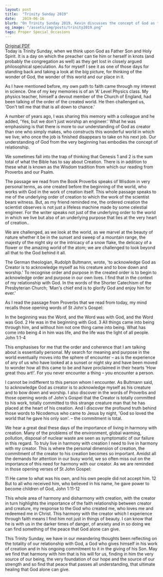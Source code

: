 ```yaml
---
layout: post
title:  "Trinity Sunday 2019"
date:   2019-06-16
blurb: "On Trinity Sunday 2019, Kevin discusses the concept of God as the Father, Son, and Holy Spirit. He emphasizes the importance of understanding God not just as a creator, but as a being in a relationship with us. He also highlights the importance of living in harmony with our creator and the world he created."
og_image: "/assets/img/posts/trinity2019.png"
tags: Proper Special_Occasions
---
```

[Original PDF](/assets/pdf/trinity2019.pdf)    
Today is Trinity Sunday, when we think upon God as Father Son and Holy Spirit. It is a day on which the preacher can tie him or herself in knots (and probably the congregation as well) as they get lost in closely argued philosophical speculation. As for myself I see it as one of those days for standing back and taking a look at the big picture, for thinking of the wonder of God, the wonder of this world and our place in it.

As I have mentioned before, my own path to faith came through my interest in science. One of my key memories is of an 'A' Level Physics class. My physics teacher, himself a devout member of the Church of England, had been talking of the order of the created world. He then challenged us, 'Don't tell me that that is all down to chance.'

A number of years ago, I was sharing this memory with a colleague and he added, 'Yes, but we don't just worship an engineer.' What he was emphasising is that there is more to our understanding of God as creator than one who simply makes, who constructs this wonderful world in which we live; who once the job is finished disappears to take on his next job. Our understanding of God from the very beginning has embodies the concept of relationship.

We sometimes fall into the trap of thinking that Genesis 1 and 2 is the sum total of what the Bible has to say about Creation. There is in addition to these what is known as the Wisdom tradition from which our reading from Proverbs and our Psalm.

The passage we read from the Book Proverbs speaks of Wisdom in very personal terms, as one created before the beginning of the world, who works with God in the work of creation itself. This whole passage speaks to me of the underlying order of creation to which the work of the scientist bears witness. But, as my friend reminded me, the ordered creation the scientist observes is not just a lifeless machine made by some celestial engineer. For the writer speaks not just of the underlying order to the world in which we live but also of an underlying purpose that lies at the very heart of creation..

We are challenged, as we look at the world, as we marvel at the beauty of nature whether it be in the sunset and sweep of a mountain range, the majesty of the night sky or the intricacy of a snow flake, the delicacy of a flower or the amazing world of the atom; we are challenged to look beyond all that to the God behind it all.

The German theologian, Rudolph Bultmann, wrote, 'to acknowledge God as Creator is to acknowledge myself as his creature and to bow down and worship.' To recognise order and purpose in the created order is to begin to acknowledge order and purpose in our own lives. I find that in the context of my relationship with God. In the words of the Shorter Catechism of the Presbyterian Church; 'Man's chief end is to glorify God and enjoy him for ever.'

As I read the passage from Proverbs that we read from today, my mind recalls those opening words of St John's Gospel:

In the beginning was the Word, and the Word was with God, and the Word was God. 2 He was in the beginning with God. 3 All things came into being through him, and without him not one thing came into being. What has come into being 4 in him was life, and the life was the light of all people. John 1:1-4

This emphasises for me that the order and coherence that I am talking about is essentially personal. My search for meaning and purpose in the world eventually moves into the sphere of encounter – as is the experience of any of us who have looked at a sunset or night sky and have been moved to wonder how all this came to be and have proclaimed in their hearts 'How great thou art!'. For you never encounter a thing – you encounter a person.

I cannot be indifferent to this person whom I encounter. As Bultmann said, to acknowledge God as creator is to acknowledge myself as his creature and to bow down and worship. I also discover in the words of Proverbs and those opening words of John's Gospel that the Creator is totally committed to his work, totally committed to this strange creature man that he has placed at the heart of his creation. And I discover the profound truth behind those words to Nicodemus who came to Jesus by night, 'God so loved the world that he gave his only son'. – the commitment is total.

We hear a great deal these days of the importance of living in harmony with creation. Many of the problems of the environment, global warming, pollution, disposal of nuclear waste are seen as symptomatic of our failure in this regard. To truly live in harmony with creation I need to live in harmony with my creator. This is where the personal dimension of creation, the commitment of the creator to his creation becomes so important. Amidst all the demands for attention in our busy world, we so often miss out on the importance of this need for harmony with our creator. As we are reminded in those opening verses of St John Gospel:

11 He came to what was his own, and his own people did not accept him. 12 But to all who received him, who believed in his name, he gave power to become children of God, John 1:11-12

This whole area of harmony and disharmony with creation, with the creator in turn highlights the importance of the faith relationship between creator and creature, my response to the God who created me, who loves me and redeemed me in Christ. This harmony with the creator which I experience through faith means I find him not just in things of beauty. I can know that he is with us in the darker times of danger, of anxiety and in so doing we can find something of the peace that God alone can give.

This Trinity Sunday, we have in our meandering thoughts been reflecting on the totality of our relationship with God, a God who gives himself in his work of creation and in his ongoing commitment to it in the giving of his Son. May we find that harmony with him that is his will for us, finding in him the very source of our being, the very foundation of our hope and the source of our strength and so find that peace that passes all understanding, that ultimate healing that God alone can give.
